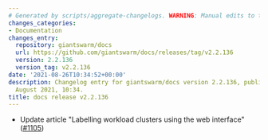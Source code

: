```yaml
---
# Generated by scripts/aggregate-changelogs. WARNING: Manual edits to this files will be overwritten.
changes_categories:
- Documentation
changes_entry:
  repository: giantswarm/docs
  url: https://github.com/giantswarm/docs/releases/tag/v2.2.136
  version: 2.2.136
  version_tag: v2.2.136
date: '2021-08-26T10:34:52+00:00'
description: Changelog entry for giantswarm/docs version 2.2.136, published on 26
  August 2021, 10:34.
title: docs release v2.2.136
---
```


- Update article "Labelling workload clusters using the web interface" ([#1105](https://github.com/giantswarm/docs/pull/1105))
